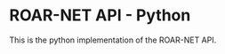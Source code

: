 <!--
SPDX-FileCopyrightText: © 2025 Authors of the roar-net-api-py project <https://github.com/roar-net/roar-net-api-py/blob/main/AUTHORS>

SPDX-License-Identifier: CC-BY-4.0
-->

# ROAR-NET API - Python

This is the python implementation of the ROAR-NET API.
